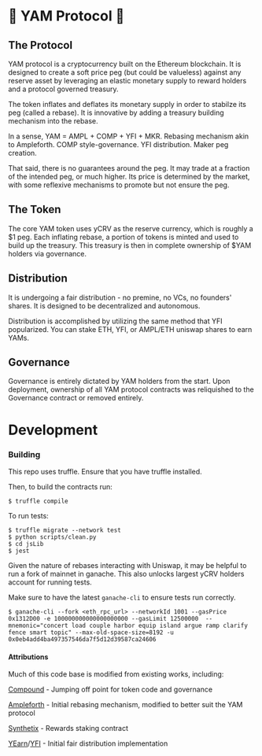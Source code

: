 # 🍠  YAM Protocol  🍠
## The Protocol
YAM protocol is a cryptocurrency built on the Ethereum blockchain. It is designed to create a soft price peg (but could be valueless) against any reserve asset by leveraging an elastic monetary supply to reward holders and a protocol governed treasury.

The token inflates and deflates its monetary supply in order to stabilze its peg (called a rebase). It is innovative by adding a treasury building mechanism into the rebase.

In a sense, YAM = AMPL + COMP + YFI + MKR. Rebasing mechanism akin to Ampleforth. COMP style-governance. YFI distribution. Maker peg creation.

That said, there is no guarantees around the peg. It may trade at a fraction of the intended peg, or much higher. Its price is determined by the market, with some reflexive mechanisms to promote but not ensure the peg.

## The Token
The core YAM token uses yCRV as the reserve currency, which is roughly a $1 peg. Each inflating rebase, a portion of tokens is minted and used to build up the treasury. This treasury is then in complete ownership of $YAM holders via governance.


## Distribution
It is undergoing a fair distribution - no premine, no VCs, no founders' shares. It is designed to be decentralized and autonomous.

Distribution is accomplished by utilizing the same method that YFI popularized. You can stake ETH, YFI, or AMPL/ETH uniswap shares to earn YAMs.

## Governance
Governance is entirely dictated by YAM holders from the start. Upon deployment, ownership of all YAM protocol contracts was reliquished to the Governance contract or removed entirely.

# Development
### Building
This repo uses truffle. Ensure that you have truffle installed.

Then, to build the contracts run:
```
$ truffle compile
```



To run tests:
```
$ truffle migrate --network test
$ python scripts/clean.py
$ cd jsLib
$ jest
```

Given the nature of rebases interacting with Uniswap, it may be helpful to run a fork of mainnet in ganache. This also unlocks largest yCRV holders account for running tests.

Make sure to have the latest `ganache-cli` to ensure tests run correctly.

```
$ ganache-cli --fork <eth_rpc_url> --networkId 1001 --gasPrice 0x1312D00 -e 100000000000000000000 --gasLimit 12500000  --mnemonic="concert load couple harbor equip island argue ramp clarify fence smart topic" --max-old-space-size=8192 -u 0x0eb4add4ba497357546da7f5d12d39587ca24606
```

#### Attributions
Much of this code base is modified from existing works, including:

[Compound](https://compound.finance) - Jumping off point for token code and governance

[Ampleforth](https://ampleforth.org) - Initial rebasing mechanism, modified to better suit the YAM protocol

[Synthetix](https://synthetix.io) - Rewards staking contract

[YEarn](https://yearn.finance)/[YFI](https://ygov.finance) - Initial fair distribution implementation
